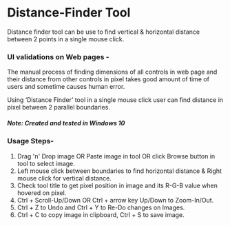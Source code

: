 # Distance-Finder Tool
Distance finder tool can be use to find vertical &amp; horizontal distance between 2 points in a single mouse click.

### UI validations on Web pages -
The manual process of finding dimensions of all controls in web page and their distance from other controls in pixel takes good amount of time of users and sometime causes human error.

Using ‘Distance Finder’ tool in a single mouse click user can find distance in pixel between 2 parallel boundaries.


##### Note: Created and tested in Windows 10


### Usage Steps-
1. Drag 'n' Drop image OR Paste image in tool OR click Browse button in tool to select image.
2. Left mouse click between boundaries to find horizontal distance & Right mouse click for vertical distance.
3. Check tool title to get pixel position in image and its R-G-B value when hovered on pixel.
4. Ctrl + Scroll-Up/Down OR Ctrl + arrow key Up/Down to Zoom-In/Out.
5. Ctrl + Z to Undo and Ctrl + Y to Re-Do changes on Images.
6. Ctrl + C to copy image in clipboard, Ctrl + S to save image.
